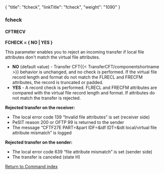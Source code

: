 {
    "title": "fcheck",
    "linkTitle": "fcheck",
    "weight": "1090"
}<span id="fcheck"></span>

### fcheck

#### CFTRECV

****FCHECK = { NO | YES }****

This parameter enables you to reject an incoming transfer if local file
attributes don't match the virtual file attributes.

- ****NO****
    (default value) - Transfer CFT{{< TransferCFT/componentshortname >}} behavior is unchanged, and no check is
    performed. If the virtual file record length and format do not match the
    FLRECL and FRECFM attributes, the record is truncated or padded.
- ****YES**** - A record check is performed. FLRECL and FRECFM attributes are compared
    with the virtual file record length and format. If attributes do not match
    the transfer is rejected.

****Rejected
transfer on the receiver:****

- The local error code 139 “Invalid file
    attributes” is set (receiver side)
- PeSIT reason 200 or OFTP 99 is returned
    to the sender
- The message “CFTF27E PART=&part IDF=&idf
    IDT=&idt local/virtual file attribute mismatch” is logged

****Rejected transfer on the sender:****

- The local error code 639 “file attribute
    mismatch” is set (sender side)
- The transfer is canceled (state H)

[Return to Command index](../../)
